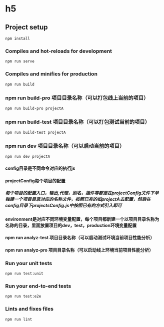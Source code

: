 # h5

## Project setup
```
npm install
```

### Compiles and hot-reloads for development
```
npm run serve
```

### Compiles and minifies for production
```
npm run build
```
### npm run build-pro 项目目录名称（可以打包线上当前的项目）
```
npm run build-pro projectA
```
### npm run build-test 项目目录名称（可以打包测试当前的项目）
```
npm run build-test projectA
```
### npm run dev 项目目录名称（可以启动当前的项目）
```
npm run dev projectA
```
#### config目录是不同命令对应的执行js
#### projectConfig每个项目的配置 
##### 每个项目的配置入口，输出,代理，别名，插件等都是在projectConfig文件下单独建一个项目目录对应的名称文件，按照已有的如projectA去配置，然后在config目录下projectsConfig.js中按照已有的方式引入即可
#### environment是对应不同环境变量配置，每个项目都新建一个以项目目录名称为名称的目录，里面放置项目的dev，test，production环境变量配置
#### npm run analyz-test 项目目录名称（可以启动测试环境当前项目性能分析）
#### npm run analyz-pro 项目目录名称（可以启动线上环境当前项目性能分析）
### Run your unit tests
```
npm run test:unit
```

### Run your end-to-end tests
```
npm run test:e2e
```

### Lints and fixes files
```
npm run lint
```
